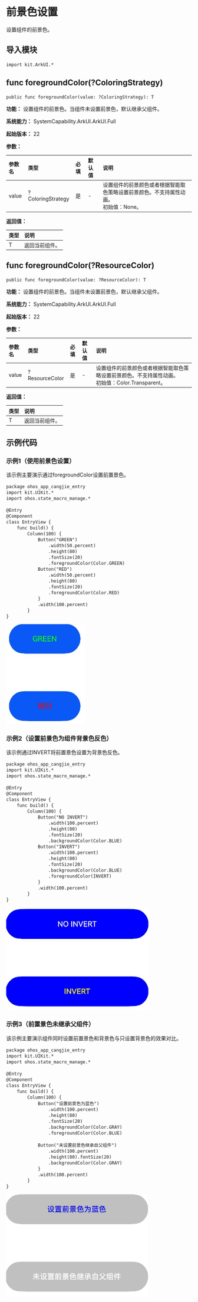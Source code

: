 # 前景色设置

设置组件的前景色。

## 导入模块

```cangjie
import kit.ArkUI.*
```

## func foregroundColor(?ColoringStrategy)

```cangjie
public func foregroundColor(value: ?ColoringStrategy): T
```

**功能：** 设置组件的前景色。当组件未设置前景色，默认继承父组件。

**系统能力：** SystemCapability.ArkUI.ArkUI.Full

**起始版本：** 22

**参数：**

|参数名|类型|必填|默认值|说明|
|:---|:---|:---|:---|:---|
|value|?ColoringStrategy|是|-|设置组件的前景颜色或者根据智能取色策略设置前景颜色。不支持属性动画。 <br/>初始值：None。|

**返回值：**

|类型|说明|
|:---|:---|
|T|返回当前组件。|



## func foregroundColor(?ResourceColor)

```cangjie
public func foregroundColor(value: ?ResourceColor): T
```

**功能：** 设置组件的前景色。当组件未设置前景色，默认继承父组件。

**系统能力：** SystemCapability.ArkUI.ArkUI.Full

**起始版本：** 22

**参数：**

|参数名|类型|必填|默认值|说明|
|:---|:---|:---|:---|:---|
|value|?ResourceColor|是|-|设置组件的前景颜色或者根据智能取色策略设置前景颜色。不支持属性动画。 <br/>初始值：Color.Transparent。|

**返回值：**

|类型|说明|
|:---|:---|
|T|返回当前组件。|


## 示例代码

### 示例1（使用前景色设置）

该示例主要演示通过foregroundColor设置前置景色。

<!-- run -->

```cangjie
package ohos_app_cangjie_entry
import kit.UIKit.*
import ohos.state_macro_manage.*

@Entry
@Component
class EntryView {
    func build() {
        Column(100) {
            Button("GREEN")
                .width(50.percent)
                .height(80)
                .fontSize(20)
                .foregroundColor(Color.GREEN)
            Button("RED")
                .width(50.percent)
                .height(80)
                .fontSize(20)
                .foregroundColor(Color.RED)
            }
            .width(100.percent)
        }
}
```

![foregroundColor1](figures/foregroundColor1.png)

### 示例2（设置前景色为组件背景色反色）

该示例通过INVERT将前置景色设置为背景色反色。

<!-- run -->

```cangjie
package ohos_app_cangjie_entry
import kit.UIKit.*
import ohos.state_macro_manage.*

@Entry
@Component
class EntryView {
    func build() {
        Column(100) {
            Button("NO INVERT")
                .width(100.percent)
                .height(80)
                .fontSize(20)
                .backgroundColor(Color.BLUE)
            Button("INVERT")
                .width(100.percent)
                .height(80)
                .fontSize(20)
                .backgroundColor(Color.BLUE)
                .foregroundColor(INVERT)
            }
            .width(100.percent)
        }
}
```

![foregroundColor2](figures/foregroundColor2.png)

### 示例3（前置景色未继承父组件）

该示例主要演示组件同时设置前置景色和背景色与只设置背景色的效果对比。

<!-- run -->

```cangjie
package ohos_app_cangjie_entry
import kit.UIKit.*
import ohos.state_macro_manage.*

@Entry
@Component
class EntryView {
    func build() {
        Column(100) {
            Button("设置前景色为蓝色")
                .width(100.percent)
                .height(80)
                .fontSize(20)
                .backgroundColor(Color.GRAY)
                .foregroundColor(Color.BLUE)

            Button("未设置前景色继承自父组件")
                .width(100.percent)
                .height(80).fontSize(20)
                .backgroundColor(Color.GRAY)
            }
            .width(100.percent)
        }
}
```

![foregroundColor3](figures/foregroundColor3.png)